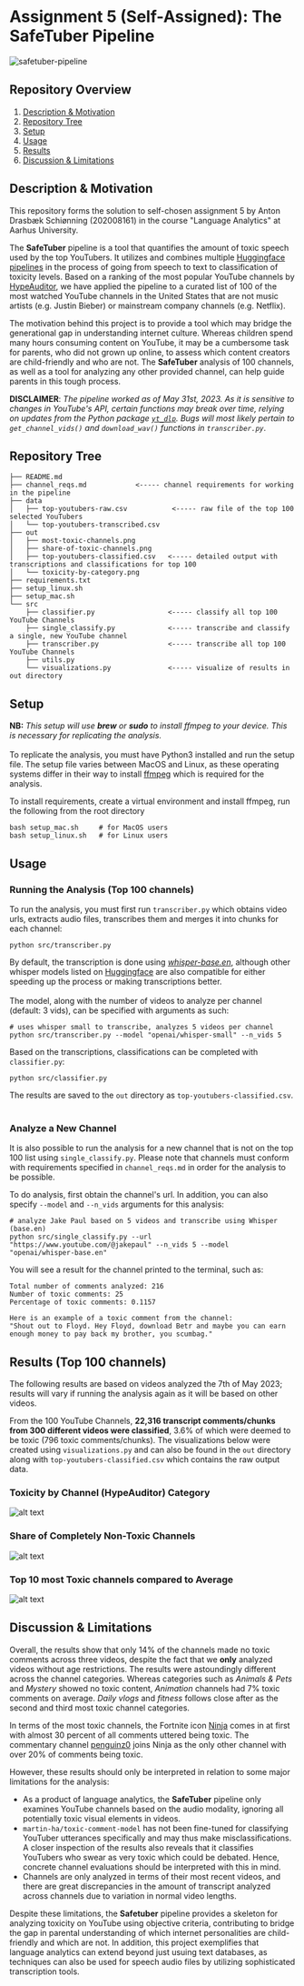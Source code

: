 # Assignment 5 (Self-Assigned): The SafeTuber Pipeline
![safetuber-pipeline](https://github.com/drasbaek/SafeTuber/assets/80207895/374530af-180f-4329-9fc4-208b62c5b507)


## Repository Overview
1. [Description & Motivation](#description)
2. [Repository Tree](#tree)
3. [Setup](#setup)
5. [Usage](#usage)
6. [Results](#results)
8. [Discussion & Limitations](#discussion)

## Description & Motivation <a name="description"></a>
This repository forms the solution to self-chosen assignment 5 by Anton Drasbæk Schiønning (202008161) in the course "Language Analytics" at Aarhus University. <br>

The **SafeTuber** pipeline is a tool that quantifies the amount of toxic speech used by the top YouTubers. It utilizes and combines multiple [Huggingface pipelines](https://huggingface.co/docs/transformers/main_classes/pipelines) in the process of going from speech to text to classification of toxicity levels. Based on a ranking of the most popular YouTube channels by [HypeAuditor](https://hypeauditor.com/top-youtube-all-united-states/), we have applied the pipeline to a curated list of 100 of the most watched YouTube channels in the United States that are not music artists (e.g. Justin Bieber) or mainstream company channels (e.g. Netflix).

The motivation behind this project is to provide a tool which may bridge the generational gap in understanding internet culture. Whereas children spend many hours consuming content on YouTube, it may be a cumbersome task for parents, who did not grown up online, to assess which content creators are child-friendly and who are not. The **SafeTuber** analysis of 100 channels, as well as a tool for analyzing any other provided channel, can help guide parents in this tough process.

**DISCLAIMER**: *The pipeline worked as of May 31st, 2023. As it is sensitive to changes in YouTube's API, certain functions may break over time, relying on updates from the Python package [`yt_dlp`](https://github.com/yt-dlp/yt-dlp). Bugs will most likely pertain to `get_channel_vids()` and `download_wav()` functions in `transcriber.py`*.

## Repository Tree <a name="tree"></a>
```
├── README.md                       
├── channel_reqs.md            <----- channel requirements for working in the pipeline
├── data
│   ├── top-youtubers-raw.csv           <----- raw file of the top 100 selected YouTubers
│   └── top-youtubers-transcribed.csv
├── out
│   ├── most-toxic-channels.png
│   ├── share-of-toxic-channels.png
│   ├── top-youtubers-classified.csv   <----- detailed output with transcriptions and classifications for top 100
│   └── toxicity-by-category.png
├── requirements.txt
├── setup_linux.sh
├── setup_mac.sh
└── src
    ├── classifier.py                  <----- classify all top 100 YouTube Channels
    ├── single_classify.py             <----- transcribe and classify a single, new YouTube channel
    ├── transcriber.py                 <----- transcribe all top 100 YouTube Channels
    ├── utils.py
    └── visualizations.py              <----- visualize of results in out directory
```

## Setup <a name="setup"></a>
**NB:** *This setup will use **brew** or **sudo** to install ffmpeg to your device. This is necessary for replicating the analysis.* 
<br>
<br>
To replicate the analysis, you must have Python3 installed and run the setup file. The setup file varies between MacOS and Linux, as these operating systems differ in their way to install [ffmpeg](https://ffmpeg.org/) which is required for the analysis. <br>

To install requirements, create a virtual environment and install ffmpeg, run the following from the root directory
```
bash setup_mac.sh     # for MacOS users
bash setup_linux.sh   # for Linux users
```

## Usage <a name="usage"></a>
### Running the Analysis (Top 100 channels)
To run the analysis, you must first run `transcriber.py` which obtains video urls, extracts audio files, transcribes them and merges it into chunks for each channel:
```
python src/transcriber.py
```
By default, the transcription is done using [*whisper-base.en*](https://huggingface.co/openai/whisper-base.en), although other whisper models listed on [Huggingface](https://huggingface.co/models?pipeline_tag=automatic-speech-recognition&sort=downloads) are also compatible for either speeding up the process or making transcriptions better. <br/><br/>
The model, along with the number of videos to analyze per channel (default: 3 vids), can be specified with arguments as such:
```
# uses whisper small to transcribe, analyzes 5 videos per channel
python src/transcriber.py --model "openai/whisper-small" --n_vids 5
```

Based on the transcriptions, classifications can be completed with `classifier.py`:
```
python src/classifier.py
```
The results are saved to the `out` directory as `top-youtubers-classified.csv`.
<br/><br/>

### Analyze a New Channel
It is also possible to run the analysis for a new channel that is not on the top 100 list using `single_classify.py`. Please note that channels must conform with requirements specified in `channel_reqs.md` in order for the analysis to be possible. <br>

To do analysis, first obtain the channel's url. In addition, you can also specify `--model` and `--n_vids` arguments for this analysis:
```
# analyze Jake Paul based on 5 videos and transcribe using Whisper (base.en)
python src/single_classify.py --url "https://www.youtube.com/@jakepaul" --n_vids 5 --model "openai/whisper-base.en" 
```

You will see a result for the channel printed to the terminal, such as:
```
Total number of comments analyzed: 216
Number of toxic comments: 25
Percentage of toxic comments: 0.1157
    
Here is an example of a toxic comment from the channel:
"Shout out to Floyd. Hey Floyd, download Betr and maybe you can earn enough money to pay back my brother, you scumbag."
```


## Results (Top 100 channels) <a name="results"></a>
The following results are based on videos analyzed the 7th of May 2023; results will vary if running the analysis again as it will be based on other videos. <br>

From the 100 YouTube Channels, **22,316 transcript comments/chunks from 300 different videos were classified**, 3.6% of which were deemed to be toxic (796 toxic comments/chunks). The visualizations below were created using `visualizations.py` and can also be found in the `out` directory along with `top-youtubers-classified.csv` which contains the raw output data. <br>

### Toxicity by Channel (HypeAuditor) Category
![alt text](https://github.com/drasbaek/SafeTuber/blob/main/out/toxicity-by-category.png?raw=True)

### Share of Completely Non-Toxic Channels
![alt text](https://github.com/drasbaek/SafeTuber/blob/main/out/share-of-toxic-channels.png?raw=True)

### Top 10 most Toxic channels compared to Average
![alt text](https://github.com/drasbaek/SafeTuber/blob/main/out/most-toxic-channels.png?raw=True)

## Discussion & Limitations <a name="discussion"></a>
Overall, the results show that only 14% of the channels made no toxic comments across three videos, despite the fact that we **only** analyzed videos without age restrictions. The results were astoundingly different across the channel categories. Whereas categories such as *Animals & Pets* and *Mystery* showed no toxic content, *Animation* channels had 7% toxic comments on average. *Daily vlogs* and *fitness* follows close after as the second and third most toxic channel categories. <br>

In terms of the most toxic channels, the Fortnite icon [Ninja](https://www.youtube.com/channel/UCAW-NpUFkMyCNrvRSSGIvDQ) comes in at first with almost 30 percent of all comments uttered being toxic. The commentary channel [penguinz0](https://www.youtube.com/@penguinz0) joins Ninja as the only other channel with over 20% of comments being toxic. <br>

However, these results should only be interpreted in relation to some major limitations for the analysis:
* As a product of language analytics, the **SafeTuber** pipeline only examines YouTube channels based on the audio modality, ignoring all potentially toxic visual elements in videos.
* `martin-ha/toxic-comment-model` has not been fine-tuned for classifying YouTuber utterances specifically and may thus make misclassifications. A closer inspection of the results also reveals that it classifies YouTubers who swear as very toxic which could be debated. Hence, concrete channel evaluations should be interpreted with this in mind.
* Channels are only analyzed in terms of their most recent videos, and there are great discrepancies in the amount of transcript analyzed across channels due to variation in normal video lengths. <br>

Despite these limitations, the **Safetuber** pipeline provides a skeleton for analyzing toxicity on YouTube using objective criteria, contributing to bridge the gap in parental understanding of which internet personalities are child-friendly and which are not. In addition, this project exemplifies that language analytics can extend beyond just usuing text databases, as techniques can also be used for speech audio files by utilizing sophisticated transcription tools.





